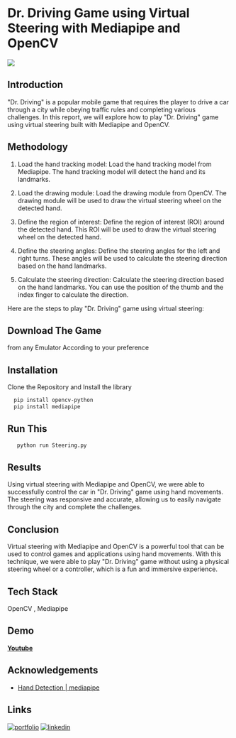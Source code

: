 # Dr. Driving Game using Virtual Steering with Mediapipe and OpenCV

![](https://github.com/sv2441/Dr.-Driving-Game-using-Virtual-Steering-with-Mediapipe-and-OpenCV/blob/master/output.gif)

## Introduction

"Dr. Driving" is a popular mobile game that requires the player to drive a car through a city while obeying traffic rules and completing various challenges. In this report, we will explore how to play "Dr. Driving" game using virtual steering built with Mediapipe and OpenCV.

## Methodology

1) Load the hand tracking model: Load the hand tracking model from Mediapipe. The hand tracking model will detect the hand and its landmarks.

2) Load the drawing module: Load the drawing module from OpenCV. The drawing module will be used to draw the virtual steering wheel on the detected hand.

3) Define the region of interest: Define the region of interest (ROI) around the detected hand. This ROI will be used to draw the virtual steering wheel on the detected hand.

4) Define the steering angles: Define the steering angles for the left and right turns. These angles will be used to calculate the steering direction based on the hand landmarks.

5) Calculate the steering direction: Calculate the steering direction based on the hand landmarks. You can use the position of the thumb and the index finger to calculate the direction.


Here are the steps to play "Dr. Driving" game using virtual steering:
## Download The Game
from any Emulator According to your preference

## Installation

Clone the Repository
and Install the library

```bash
  pip install opencv-python
  pip install mediapipe
```

## Run This

```bash
   python run Steering.py
```

## Results

Using virtual steering with Mediapipe and OpenCV, we were able to successfully control the car in "Dr. Driving" game using hand movements. The steering was responsive and accurate, allowing us to easily navigate through the city and complete the challenges.

## Conclusion

Virtual steering with Mediapipe and OpenCV is a powerful tool that can be used to control games and applications using hand movements. With this technique, we were able to play "Dr. Driving" game without using a physical steering wheel or a controller, which is a fun and immersive experience.

## Tech Stack

OpenCV , Mediapipe

## Demo

**[Youtube](https://github.com/sv2441/Dr.-Driving-Game-using-Virtual-Steering-with-Mediapipe-and-OpenCV/blob/master/Result.mkv)**

## Acknowledgements

- [Hand Detection | mediapipe](https://google.github.io/mediapipe/solutions/pose.html)

## Links

[![portfolio](https://img.shields.io/badge/my_portfolio-000?style=for-the-badge&logo=ko-fi&logoColor=white)](https://sv2441.github.io/sandeepp/)
[![linkedin](https://img.shields.io/badge/linkedin-0A66C2?style=for-the-badge&logo=linkedin&logoColor=white)](https://www.linkedin.com/in/sandeep-vishwakarma-3b592b174/)
